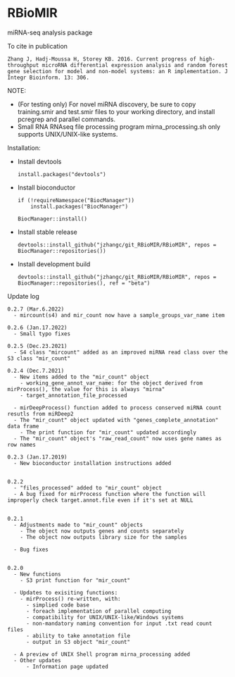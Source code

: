 # RBioMIR
miRNA-seq analysis package

To cite in publication
  
    Zhang J, Hadj-Moussa H, Storey KB. 2016. Current progress of high-throughput microRNA differential expression analysis and random forest gene selection for model and non-model systems: an R implementation. J Integr Bioinform. 13: 306.
    

NOTE:
  - (For testing only) For novel miRNA discovery, be sure to copy training.smir and test.smir files to your working directory, and install pcregrep and parallel commands.
  - Small RNA RNAseq file processing program mirna_processing.sh only supports UNIX/UNIX-like systems. 

Installation:

  - Install devtools
  
        install.packages("devtools")
    
  - Install bioconductor
  
        if (!requireNamespace("BiocManager"))
            install.packages("BiocManager")
            
        BiocManager::install()
    
  - Install stable release
  
        devtools::install_github("jzhangc/git_RBioMIR/RBioMIR", repos = BiocManager::repositories())    

  - Install development build
  
        devtools::install_github("jzhangc/git_RBioMIR/RBioMIR", repos = BiocManager::repositories(), ref = "beta")  
        

Update log

    0.2.7 (Mar.6.2022)
      - mircount(s4) and mir_count now have a sample_groups_var_name item

    0.2.6 (Jan.17.2022)
      - Small typo fixes

    0.2.5 (Dec.23.2021)
      - S4 class "mircount" added as an improved miRNA read class over the S3 class "mir_count"

    0.2.4 (Dec.7.2021)
      - New items added to the "mir_count" object
        - working_gene_annot_var_name: for the object derived from mirProcess(), the value for this is always "mirna"
        - target_annotation_file_processed

      - mirDeepProcess() function added to process conserved miRNA count resutls from miRDeep2
      - The "mir_count" object updated with "genes_complete_annotation" data frame
        - The print function for "mir_count" updated accordingly
      - The "mir_count" object's "raw_read_count" now uses gene names as row names

    0.2.3 (Jan.17.2019)
      - New bioconductor installation instructions added
      
      
    0.2.2
      - "files_processed" added to "mir_count" object
      - A bug fixed for mirProcess function where the function will improperly check target.annot.file even if it's set at NULL
    
    
    0.2.1
      - Adjustments made to "mir_count" objects
        - The object now outputs genes and counts separately
        - The object now outputs library size for the samples
        
      - Bug fixes


    0.2.0
      - New functions
        - S3 print function for "mir_count"
          
      - Updates to exisiting functions:
        - mirProcess() re-written, with:
          - simplied code base
          - foreach implementation of parallel computing
          - compatibility for UNIX/UNIX-like/Windows systems
          - non-mandatory naming convention for input .txt read count files
          - ability to take annotation file
          - output in S3 object "mir_count"
              
      - A preview of UNIX Shell program mirna_processing added
      - Other updates
          - Information page updated
